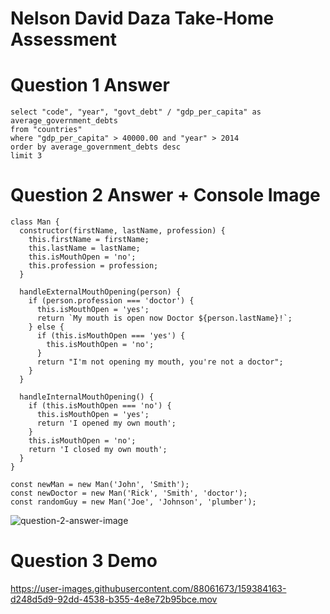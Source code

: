 # Nelson David Daza Take-Home Assessment

# Question 1 Answer
```
select "code", "year", "govt_debt" / "gdp_per_capita" as average_government_debts
from "countries"
where "gdp_per_capita" > 40000.00 and "year" > 2014
order by average_government_debts desc
limit 3

```

# Question 2 Answer + Console Image
```
class Man {
  constructor(firstName, lastName, profession) {
    this.firstName = firstName;
    this.lastName = lastName;
    this.isMouthOpen = 'no';
    this.profession = profession;
  }

  handleExternalMouthOpening(person) {
    if (person.profession === 'doctor') {
      this.isMouthOpen = 'yes';
      return `My mouth is open now Doctor ${person.lastName}!`;
    } else {
      if (this.isMouthOpen === 'yes') {
        this.isMouthOpen = 'no';
      }
      return "I'm not opening my mouth, you're not a doctor";
    }
  }

  handleInternalMouthOpening() {
    if (this.isMouthOpen === 'no') {
      this.isMouthOpen = 'yes';
      return 'I opened my own mouth';
    }
    this.isMouthOpen = 'no';
    return 'I closed my own mouth';
  }
}

const newMan = new Man('John', 'Smith');
const newDoctor = new Man('Rick', 'Smith', 'doctor');
const randomGuy = new Man('Joe', 'Johnson', 'plumber');

```
![question-2-answer-image](https://user-images.githubusercontent.com/88061673/159403634-96dce156-cb32-4dc1-b148-c187eea73a2d.png)


# Question 3 Demo


https://user-images.githubusercontent.com/88061673/159384163-d248d5d9-92dd-4538-b355-4e8e72b95bce.mov





